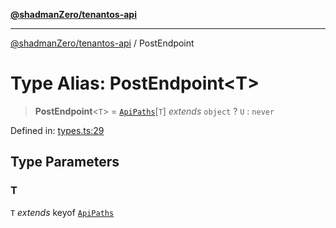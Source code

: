 [**@shadmanZero/tenantos-api**](../README.md)

***

[@shadmanZero/tenantos-api](../globals.md) / PostEndpoint

# Type Alias: PostEndpoint\<T\>

> **PostEndpoint**\<`T`\> = [`ApiPaths`](ApiPaths.md)\[`T`\] *extends* `object` ? `U` : `never`

Defined in: [types.ts:29](https://github.com/shadmanZero/tenantos-api/blob/a3061c31c45f4aa1cfaa0e889df3cea522a254ad/src/types.ts#L29)

## Type Parameters

### T

`T` *extends* keyof [`ApiPaths`](ApiPaths.md)
